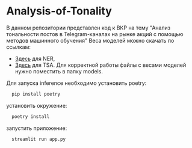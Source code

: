 # Analysis-of-Tonality
В данном репозитории представлен код к ВКР на тему "Анализ тональности постов в Telegram-каналах на рынке акций с помощью методов машинного обучения"
Веса моделей можно скачать по ссылкам:
  - [Здесь](https://drive.google.com/file/d/19eNlUBAQVhIDHZaFyR9EQrzMuKkqAfw4/view?usp=drive_link) для NER,
  - [Здесь](https://drive.google.com/file/d/1-ABsX5-SoiPar8FcJQ8TEIjlTt7xdin2/view?usp=drive_link) для TSA.
Для корректной работы файлы с весами моделей нужно поместить в папку models.

Для запуска inference необходимо установить poetry:

``` cmd
  pip install poetry
```

установить окружение:

``` cmd
  poetry install
```

запустить приложение:

``` cmd
  streamlit run app.py
```
